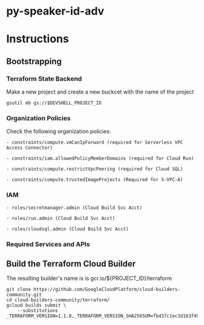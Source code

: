 # py-speaker-id-adv

# Instructions
## Bootstrapping
### Terraform State Backend
Make a new project and create a new buckcet with the name of the project
```shell
gsutil mb gs://$DEVSHELL_PROJECT_ID
```

### Organization Policies
Check the following organization policies:

```shell
- constraints/compute.vmCanIpForward (required for Serverless VPC Access Connector)

- constraints/iam.allowedPolicyMemberDomains (required for Cloud Run)

- constraints/compute.restrictVpcPeering (required for Cloud SQL)

- constraints/compute.trustedImageProjects (Required for S-VPC-A)
```

### IAM
```shell
- roles/secretmanager.admin (Cloud Build Svc Acct)

- roles/run.admin (Cloud Build Svc Acct)

- roles/cloudsql.admin (Cloud Build Svc Acct)
```

### Required Services and APIs


## Build the Terraform Cloud Builder
The resulting builder's name is is gcr.io/${PROJECT_ID}/terraform

```shell
git clone https://github.com/GoogleCloudPlatform/cloud-builders-community.git
cd cloud-builders-community/terraform/
gcloud builds submit \
    --substitutions _TERRAFORM_VERSION=1.1.8,_TERRAFORM_VERSION_SHA256SUM=fbd37c1ec3d163f493075aa0fa85147e7e3f88dd98760ee7af7499783454f4c5
```

## 
